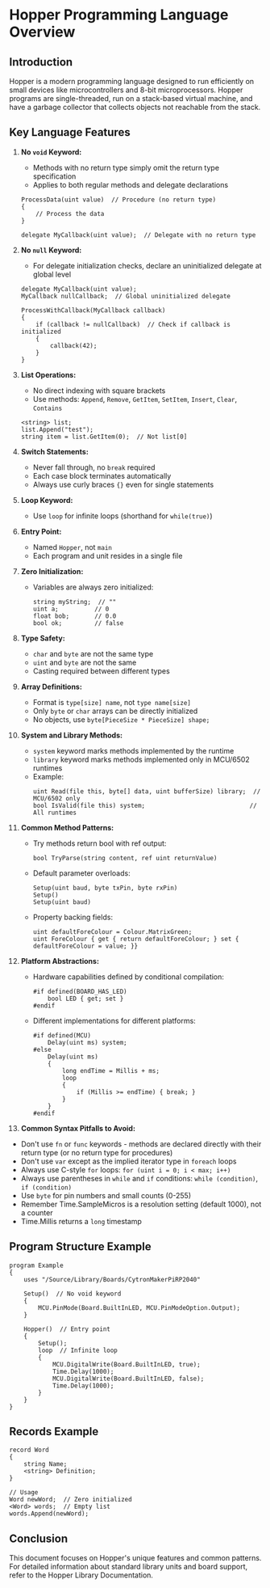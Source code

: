 # Hopper Programming Language Overview

## Introduction

Hopper is a modern programming language designed to run efficiently on small devices like microcontrollers and 8-bit microprocessors. Hopper programs are single-threaded, run on a stack-based virtual machine, and have a garbage collector that collects objects not reachable from the stack.

## Key Language Features

1. **No `void` Keyword:**
   - Methods with no return type simply omit the return type specification
   - Applies to both regular methods and delegate declarations
   ```hopper
   ProcessData(uint value)  // Procedure (no return type)
   {
       // Process the data
   }
   
   delegate MyCallback(uint value);  // Delegate with no return type
   ```

2. **No `null` Keyword:**
   - For delegate initialization checks, declare an uninitialized delegate at global level
   ```hopper
   delegate MyCallback(uint value);
   MyCallback nullCallback;  // Global uninitialized delegate
   
   ProcessWithCallback(MyCallback callback)
   {
       if (callback != nullCallback)  // Check if callback is initialized
       {
           callback(42);
       }
   }
   ```

3. **List Operations:**
   - No direct indexing with square brackets
   - Use methods: `Append`, `Remove`, `GetItem`, `SetItem`, `Insert`, `Clear`, `Contains`
   ```hopper
   <string> list;
   list.Append("test");
   string item = list.GetItem(0);  // Not list[0]
   ```

4. **Switch Statements:**
   - Never fall through, no `break` required
   - Each case block terminates automatically
   - Always use curly braces `{}` even for single statements

5. **Loop Keyword:**
   - Use `loop` for infinite loops (shorthand for `while(true)`)

6. **Entry Point:**
   - Named `Hopper`, not `main`
   - Each program and unit resides in a single file

7. **Zero Initialization:**
   - Variables are always zero initialized:
     ```hopper
     string myString;  // ""
     uint a;          // 0
     float bob;       // 0.0
     bool ok;         // false
     ```

8. **Type Safety:**
   - `char` and `byte` are not the same type
   - `uint` and `byte` are not the same
   - Casting required between different types

9. **Array Definitions:**
   - Format is `type[size] name`, not `type name[size]`
   - Only `byte` or `char` arrays can be directly initialized
   - No objects, use `byte[PieceSize * PieceSize] shape;`

10. **System and Library Methods:**
    - `system` keyword marks methods implemented by the runtime
    - `library` keyword marks methods implemented only in MCU/6502 runtimes
    - Example:
      ```hopper
      uint Read(file this, byte[] data, uint bufferSize) library;  // MCU/6502 only
      bool IsValid(file this) system;                             // All runtimes
      ```

11. **Common Method Patterns:**
    - Try methods return bool with ref output:
      ```hopper
      bool TryParse(string content, ref uint returnValue)
      ```
    - Default parameter overloads:
      ```hopper
      Setup(uint baud, byte txPin, byte rxPin)
      Setup()
      Setup(uint baud)
      ```
    - Property backing fields:
      ```hopper
      uint defaultForeColour = Colour.MatrixGreen;
      uint ForeColour { get { return defaultForeColour; } set { defaultForeColour = value; }}
      ```

12. **Platform Abstractions:**
    - Hardware capabilities defined by conditional compilation:
      ```hopper
      #if defined(BOARD_HAS_LED)
          bool LED { get; set }
      #endif
      ```
    - Different implementations for different platforms:
      ```hopper
      #if defined(MCU)
          Delay(uint ms) system;
      #else
          Delay(uint ms)
          {
              long endTime = Millis + ms;
              loop
              {
                  if (Millis >= endTime) { break; }
              }
          }
      #endif
      ```

13. **Common Syntax Pitfalls to Avoid:**
   - Don't use `fn` or `func` keywords - methods are declared directly with their return type (or no return type for procedures)
   - Don't use `var` except as the implied iterator type in `foreach` loops
   - Always use C-style `for` loops: `for (uint i = 0; i < max; i++)`
   - Always use parentheses in `while` and `if` conditions: `while (condition)`, `if (condition)`
   - Use `byte` for pin numbers and small counts (0-255)
   - Remember Time.SampleMicros is a resolution setting (default 1000), not a counter
   - Time.Millis returns a `long` timestamp

## Program Structure Example

```hopper
program Example
{
    uses "/Source/Library/Boards/CytronMakerPiRP2040"
    
    Setup()  // No void keyword
    {
        MCU.PinMode(Board.BuiltInLED, MCU.PinModeOption.Output);
    }
    
    Hopper()  // Entry point
    {
        Setup();
        loop  // Infinite loop
        {
            MCU.DigitalWrite(Board.BuiltInLED, true);
            Time.Delay(1000);
            MCU.DigitalWrite(Board.BuiltInLED, false);
            Time.Delay(1000);
        }
    }
}
```

## Records Example

```hopper
record Word
{
    string Name;
    <string> Definition;
}

// Usage
Word newWord;  // Zero initialized
<Word> words;  // Empty list
words.Append(newWord);
```

## Conclusion

This document focuses on Hopper's unique features and common patterns. For detailed information about standard library units and board support, refer to the Hopper Library Documentation.